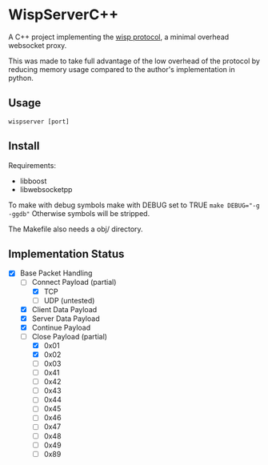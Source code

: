 # WispServerC++

A C++ project implementing the [wisp protocol](https://github.com/MercuryWorkshop/wisp-protocol), a minimal overhead websocket proxy.

This was made to take full advantage of the low overhead of the protocol by reducing memory usage compared to the author's implementation in python.

## Usage

`wispserver [port]`

## Install

Requirements:
- libboost
- libwebsocketpp

To make with debug symbols make with DEBUG set to TRUE
`make DEBUG="-g -ggdb"`
Otherwise symbols will be stripped.

The Makefile also needs a obj/ directory.

## Implementation Status

- [x] Base Packet Handling
    - [ ] Connect Payload (partial)
        - [x] TCP
        - [ ] UDP (untested)
    - [x] Client Data Payload
    - [x] Server Data Payload
    - [x] Continue Payload
    - [ ] Close Payload (partial)
        - [x] 0x01
        - [x] 0x02
        - [ ] 0x03
        - [ ] 0x41
        - [ ] 0x42
        - [ ] 0x43
        - [ ] 0x44
        - [ ] 0x45
        - [ ] 0x46
        - [ ] 0x47
        - [ ] 0x48
        - [ ] 0x49
        - [ ] 0x89
